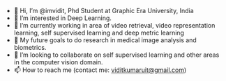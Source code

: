 - 👋 Hi, I’m @imvidit, Phd Student at Graphic Era University, India
- 👀 I’m interested in Deep Learning.
- 🌱 I’m currently working in area of video retrieval, video representation learning, self supervised learning and deep metric learning
- 🌱 My future goals to do research in medical image analysis and biometrics.
- 💞️ I’m looking to collaborate on self supervised learning and other areas in the computer vision domain.
- 📫 How to reach me (contact me: viditkumaruit@gmail.com)
